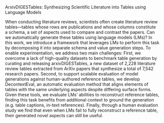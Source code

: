 ArxivDIGESTables: Synthesizing Scientific Literature into Tables using Language Models

When conducting literature reviews, scientists often create literature review tables—tables whose rows are publications and whose columns constitute a schema, a set of aspects used to compare and contrast the papers. Can we automatically generate these tables using language models (LMs)? In this work, we introduce a framework that leverages LMs to perform this task by decomposing it into separate schema and value generation steps. To enable experimentation, we address two main challenges: First, we overcome a lack of high-quality datasets to benchmark table generation by curating and releasing arxivDIGESTables, a new dataset of 2,228 literature review tables extracted from ArXiv papers that synthesize a total of 7,542 research papers. Second, to support scalable evaluation of model generations against human-authored reference tables, we develop DecontextEval, an automatic evaluation method that aligns elements of tables with the same underlying aspects despite differing surface forms. Given these tools, we evaluate LMs’ abilities to reconstruct reference tables, finding this task benefits from additional context to ground the generation (e.g. table captions, in-text references). Finally, through a human evaluation study we find that even when LMs fail to fully reconstruct a reference table, their generated novel aspects can still be useful.